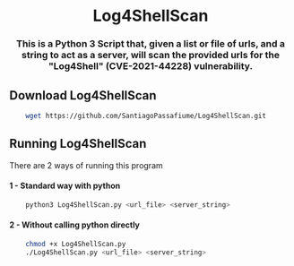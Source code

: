 <h1 align="center">
  <br>
  Log4ShellScan
</h1>

<h3 align="center">This is a Python 3 Script that, given a list or file of urls, and a string to act as a server, will scan the provided urls for the "Log4Shell" (CVE-2021-44228) vulnerability.</h3>

## Download Log4ShellScan

```sh
    wget https://github.com/SantiagoPassafiume/Log4ShellScan.git
```

## Running Log4ShellScan

There are 2 ways of running this program

#### 1 - Standard way with python

```sh
    python3 Log4ShellScan.py <url_file> <server_string>
```

#### 2 - Without calling python directly

```sh
    chmod +x Log4ShellScan.py
    ./Log4ShellScan.py <url_file> <server_string>
```
